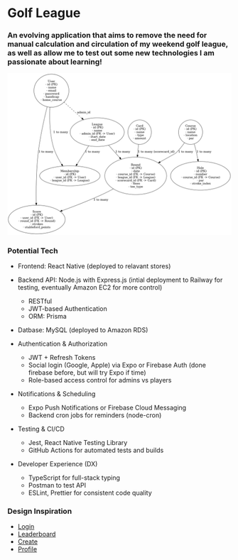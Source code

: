 # Golf League
### An evolving application that aims to remove the need for manual calculation and circulation of my weekend golf league, as well as allow me to test out some new technologies I am passionate about learning!

![ERD](./golf_league_relationships.png)


### Potential Tech 
- Frontend: React Native (deployed to relavant stores)
- Backend API: Node.js with Express.js (intial deployment to Railway for testing, eventually Amazon EC2 for more control)
  - RESTful
  - JWT-based Authentication
  - ORM: Prisma
- Datbase: MySQL (deployed to Amazon RDS)

- Authentication & Authorization
  - JWT + Refresh Tokens
  - Social login (Google, Apple) via Expo or Firebase Auth (done firebase before, but will try Expo if time)
  - Role-based access control for admins vs players
- Notifications & Scheduling
  - Expo Push Notifications or Firebase Cloud Messaging
  - Backend cron jobs for reminders (node-cron)
- Testing & CI/CD
  - Jest, React Native Testing Library
  - GitHub Actions for automated tests and builds
- Developer Experience (DX)
  - TypeScript for full-stack typing
  - Postman to test API
  - ESLint, Prettier for consistent code quality



### Design Inspiration

- [Login](https://dribbble.com/shots/10547150-Login-Flow-Kaya-Wallet-Apps)
- [Leaderboard](https://dribbble.com/shots/16697274-Smartdeck-Leaderboard)
- [Create](https://dribbble.com/shots/8758670-Pill-Reminder-Medication-Tracking-App)
- [Profile](https://dribbble.com/shots/21177181-FitFe-Profile-Workout-Plan)